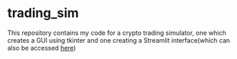 ﻿# trading_sim
This repository contains my code for a crypto trading simulator, one which creates a GUI using tkinter and one creating a Streamlit interface(which can also be accessed [here](https://xeno985-trading-sim-trading-sim-zok0d1.streamlit.app/))
